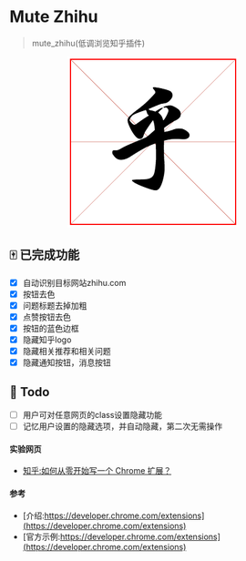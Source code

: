 # Mute Zhihu

> mute_zhihu(低调浏览知乎插件)

<p align="center">
  <img src="./mutezhihu.png"/>
</p>

## :mahjong: 已完成功能 

- [x] 自动识别目标网站zhihu.com
- [x] 按钮去色  
- [x] 问题标题去掉加粗  
- [x] 点赞按钮去色  
- [x] 按钮的蓝色边框  
- [x] 隐藏知乎logo  
- [x] 隐藏相关推荐和相关问题  
- [x] 隐藏通知按钮，消息按钮   

## :rocket: Todo 

- [ ] 用户可对任意网页的class设置隐藏功能  
- [ ] 记忆用户设置的隐藏选项，并自动隐藏，第二次无需操作  

#### 实验网页

- [知乎:如何从零开始写一个 Chrome 扩展？](https://www.zhihu.com/question/20179805)

#### 参考

- [介绍:https://developer.chrome.com/extensions](https://developer.chrome.com/extensions)
- [官方示例:https://developer.chrome.com/extensions](https://developer.chrome.com/extensions)
